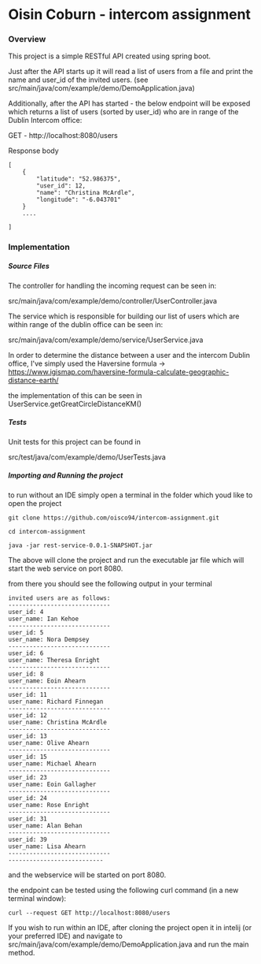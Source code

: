 # Oisin Coburn - intercom assignment

### Overview
This project is a simple RESTful API created using spring boot. 

Just after the API starts up it will read a list of users from a file and print the name and user_id of the invited users.
(see src/main/java/com/example/demo/DemoApplication.java)


Additionally, after the API has started - the below endpoint will be exposed which returns a list of users (sorted by user_id) who are in range of the Dublin Intercom office:

GET - http://localhost:8080/users

Response body

```
[
    {
        "latitude": "52.986375",
        "user_id": 12,
        "name": "Christina McArdle",
        "longitude": "-6.043701"
    }
    ....
    
]
```

### Implementation

##### Source Files

The controller for handling the incoming request can be seen in:

src/main/java/com/example/demo/controller/UserController.java

The service which is responsible for building our list of users which are within range of the dublin office can be seen in:

src/main/java/com/example/demo/service/UserService.java


In order to determine the distance between a user and the intercom Dublin office, I've simply used the Haversine formula -> https://www.igismap.com/haversine-formula-calculate-geographic-distance-earth/

the implementation of this can be seen in UserService.getGreatCircleDistanceKM()

##### Tests

Unit tests for this project can be found in

src/test/java/com/example/demo/UserTests.java


##### Importing and Running the project


to run without an IDE simply open a terminal in the folder which youd like to open the project

```git clone https://github.com/oisco94/intercom-assignment.git```

```cd intercom-assignment```

```java -jar rest-service-0.0.1-SNAPSHOT.jar```


The above will clone the project and run the executable jar file which will 
start the web service on port 8080.

from there you should see the following output in your terminal 

```
invited users are as follows:
-----------------------------
user_id: 4
user_name: Ian Kehoe
-----------------------------
user_id: 5
user_name: Nora Dempsey
-----------------------------
user_id: 6
user_name: Theresa Enright
-----------------------------
user_id: 8
user_name: Eoin Ahearn
-----------------------------
user_id: 11
user_name: Richard Finnegan
-----------------------------
user_id: 12
user_name: Christina McArdle
-----------------------------
user_id: 13
user_name: Olive Ahearn
-----------------------------
user_id: 15
user_name: Michael Ahearn
-----------------------------
user_id: 23
user_name: Eoin Gallagher
-----------------------------
user_id: 24
user_name: Rose Enright
-----------------------------
user_id: 31
user_name: Alan Behan
-----------------------------
user_id: 39
user_name: Lisa Ahearn
-----------------------------
---------------------------
```

and the webservice will be started on port 8080.

the endpoint can be tested using the following curl command (in a new terminal window):

```
curl --request GET http://localhost:8080/users
```

If you wish to run within an IDE, after cloning the project open it in intelij (or your preferred IDE)
and navigate to src/main/java/com/example/demo/DemoApplication.java and run the main method.